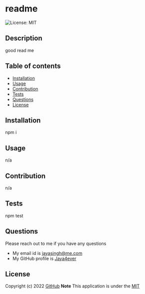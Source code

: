 # readme
  
 ![License: MIT](https://img.shields.io/badge/License-MIT-yellow.svg)

  ## Description
  good read me

  
  ## Table of contents
  * [Installation](#installation)
  * [Usage](#usage)
  * [Contribution](#contribution)
  * [Tests](#tests)
  * [Questions](#questions)
  * [License](#license)
  

  ## Installation
  npm i

   ## Usage
  n/a

  ## Contribution 
  n/a

  ## Tests
  npm test

 ## Questions
  Please reach out to me if you have any questions
  
  * My email id is jayasingh@me.com
  * My GitHub profile is [Jaya4ever](https://github.com/jay4ever)


  ## License
  Copyright (c) 2022 [GitHub](https://github.com/jaya4ever)
  **Note** This application is under the [MIT](https://mit-license.org)

